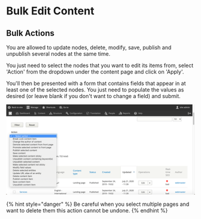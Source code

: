 # Bulk Edit Content

## Bulk Actions

You are allowed to update nodes, delete, modify, save, publish and unpublish several nodes at the same time. 

You just need to select the nodes that you want to edit its items from, select 'Action' from the dropdown under the content page and click on 'Apply'. 

You'll then be presented with a form that contains fields that appear in at least one of the selected nodes. You just need to populate the values as desired \(or leave blank if you don't want to change a field\) and submit.

![Bulk Action list](../../.gitbook/assets/2020-07-28_16-07-02.png)

{% hint style="danger" %}
Be careful when you select multiple pages and want to delete them this action cannot be undone.
{% endhint %}

